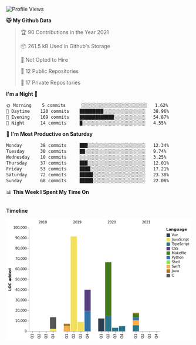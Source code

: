 <!--START_SECTION:waka-->
![Profile Views](http://img.shields.io/badge/Profile%20Views-19-blue)

**🐱 My Github Data** 

> 🏆 90 Contributions in the Year 2021
 > 
> 📦 261.5 kB Used in Github's Storage 
 > 
> 🚫 Not Opted to Hire
 > 
> 📜 12 Public Repositories 
 > 
> 🔑 17 Private Repositories  
 > 
**I'm a Night 🦉** 

```text
🌞 Morning    5 commits      ░░░░░░░░░░░░░░░░░░░░░░░░░   1.62% 
🌆 Daytime    120 commits    █████████░░░░░░░░░░░░░░░░   38.96% 
🌃 Evening    169 commits    █████████████░░░░░░░░░░░░   54.87% 
🌙 Night      14 commits     █░░░░░░░░░░░░░░░░░░░░░░░░   4.55%

```
📅 **I'm Most Productive on Saturday** 

```text
Monday       38 commits     ███░░░░░░░░░░░░░░░░░░░░░░   12.34% 
Tuesday      30 commits     ██░░░░░░░░░░░░░░░░░░░░░░░   9.74% 
Wednesday    10 commits     ░░░░░░░░░░░░░░░░░░░░░░░░░   3.25% 
Thursday     37 commits     ███░░░░░░░░░░░░░░░░░░░░░░   12.01% 
Friday       53 commits     ████░░░░░░░░░░░░░░░░░░░░░   17.21% 
Saturday     72 commits     █████░░░░░░░░░░░░░░░░░░░░   23.38% 
Sunday       68 commits     █████░░░░░░░░░░░░░░░░░░░░   22.08%

```


📊 **This Week I Spent My Time On** 

```text
```

**Timeline**

![Chart not found](https://raw.githubusercontent.com/johann-lr/johann-lr/master/charts/bar_graph.png) 


<!--END_SECTION:waka-->
